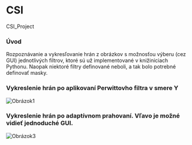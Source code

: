 # CSI
CSI_Project

<h3> Úvod </h3>
Rozpoznávanie a vykresľovanie hrán z obrázkov s možnosťou výberu (cez GUI) jednotlivých filtrov, ktoré sú už implementované v knižiniciach Pythonu. Naopak niektoré filtry definované neboli, a tak bolo potrebné definovať masky. 


<h3> Vykreslenie hrán po aplikovaní Perwittovho filtra v smere Y </h3>

![Obrázok1](https://user-images.githubusercontent.com/60688750/236798514-8ad40adf-a37e-433c-93a8-868db3415e1f.png)

<h3> Vykreslenie hrán po adaptívnom prahovaní. Vľavo je možné vidieť jednoduché GUI. </h3>

![Obrázok3](https://user-images.githubusercontent.com/60688750/236798405-c1830e5f-ba46-4558-9c3f-83c564d9755f.png)
